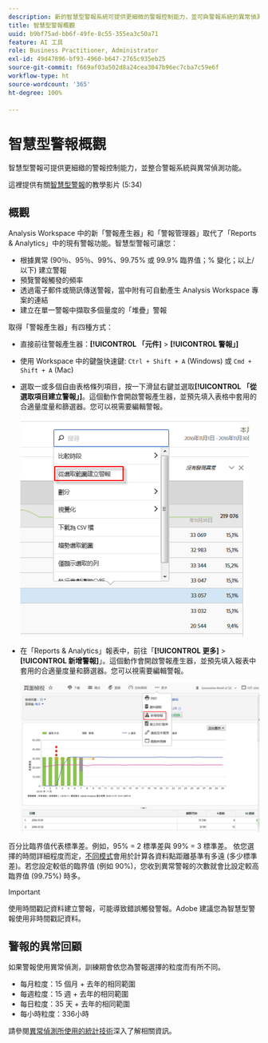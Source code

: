 ```yaml
---
description: 新的智慧型警報系統可提供更細微的警報控制能力，並可與警報系統的異常偵測整合。
title: 智慧型警報概觀
uuid: b9bf75ad-bb6f-49fe-8c55-355ea3c50a71
feature: AI 工具
role: Business Practitioner, Administrator
exl-id: 49d47896-bf93-4960-b647-2765c935eb25
source-git-commit: f669af03a502d8a24cea3047b96ec7cba7c59e6f
workflow-type: ht
source-wordcount: '365'
ht-degree: 100%

---
```


# 智慧型警報概觀

智慧型警報可提供更細緻的警報控制能力，並整合警報系統與異常偵測功能。

這裡提供有關[智慧型警報](https://experienceleague.adobe.com/docs/analytics-learn/tutorials/data-science/intelligent-alerts.html?lang=zh-Hant)的教學影片 (5:34)

## 概觀

Analysis Workspace 中的新「警報產生器」和「警報管理器」取代了「Reports &amp; Analytics」中的現有警報功能。智慧型警報可讓您：

* 根據異常 (90％、95％、99%、99.75% 或 99.9% 臨界值；% 變化；以上/以下) 建立警報
* 預覽警報觸發的頻率
* 透過電子郵件或簡訊傳送警報，當中附有可自動產生 Analysis Workspace 專案的連結
* 建立在單一警報中擷取多個量度的「堆疊」警報

取得「警報產生器」有四種方式：

* 直接前往警報產生器：**[!UICONTROL 「元件]** > **[!UICONTROL 警報」]**
* 使用 Workspace 中的鍵盤快速鍵: `Ctrl + Shift + A` (Windows) 或 `Cmd + Shift + A` (Mac)
* 選取一或多個自由表格條列項目，按一下滑鼠右鍵並選取&#x200B;**[!UICONTROL 「從選取項目建立警報」]**。這個動作會開啟警報產生器，並預先填入表格中套用的合適量度量和篩選器。您可以視需要編輯警報。

   ![從選取範圍建立警報](assets/create-alert-from-selection.png)

* 在「Reports &amp; Analytics」報表中，前往「**[!UICONTROL 更多]** > **[!UICONTROL 新增警報]**」。這個動作會開啟警報產生器，並預先填入報表中套用的合適量度量和篩選器。您可以視需要編輯警報。

   ![新增警報](assets/add-alert.png)

百分比臨界值代表標準差。例如，95% = 2 標準差與 99% = 3 標準差。 依您選擇的時間詳細程度而定，[不同模式](../virtual-analyst/c-anomaly-detection/statistics-anomaly-detection.md)會用於計算各資料點距離基準有多遠 (多少標準差)。若您設定較低的臨界值 (例如 90%)，您收到異常警報的次數就會比設定較高臨界值 (99.75%) 時多。

>[!IMPORTANT]
>
>使用時間戳記資料建立警報，可能導致錯誤觸發警報。Adobe 建議您為智慧型警報使用非時間戳記資料。

## 警報的異常回顧

如果警報使用異常偵測，訓練期會依您為警報選擇的粒度而有所不同。

* 每月粒度：15 個月 + 去年的相同範圍
* 每週粒度：15 週 + 去年的相同範圍
* 每日粒度：35 天 + 去年的相同範圍
* 每小時粒度：336小時

請參閱[異常偵測所使用的統計技術](../virtual-analyst/c-anomaly-detection/statistics-anomaly-detection.md)深入了解相關資訊。
